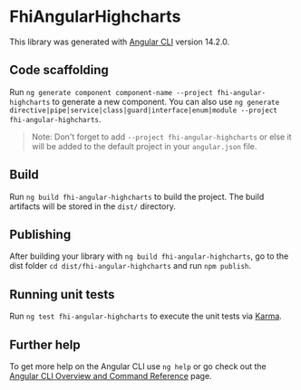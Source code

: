 # FhiAngularHighcharts

This library was generated with [Angular CLI](https://github.com/angular/angular-cli) version 14.2.0.

## Code scaffolding

Run `ng generate component component-name --project fhi-angular-highcharts` to generate a new component. You can also use `ng generate directive|pipe|service|class|guard|interface|enum|module --project fhi-angular-highcharts`.
> Note: Don't forget to add `--project fhi-angular-highcharts` or else it will be added to the default project in your `angular.json` file. 

## Build

Run `ng build fhi-angular-highcharts` to build the project. The build artifacts will be stored in the `dist/` directory.

## Publishing

After building your library with `ng build fhi-angular-highcharts`, go to the dist folder `cd dist/fhi-angular-highcharts` and run `npm publish`.

## Running unit tests

Run `ng test fhi-angular-highcharts` to execute the unit tests via [Karma](https://karma-runner.github.io).

## Further help

To get more help on the Angular CLI use `ng help` or go check out the [Angular CLI Overview and Command Reference](https://angular.io/cli) page.

